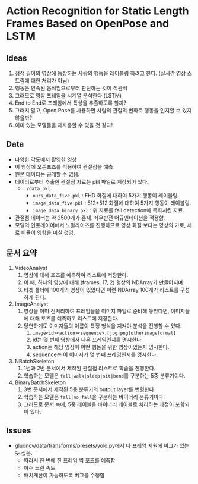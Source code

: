 # Action Recognition for Static Length Frames Based on OpenPose and LSTM

## Ideas

1. 정적 길이의 영상에 등장하는 사람의 행동을 레이블링 하려고 한다. (실시간 영상 스트림에 대한 처리가 아님)
2. 행동은 연속된 움직임으로부터 판단하는 것이 직관적
3. 그러므로 영상 프레임을 시계열 분석한다 (LSTM)
4. End to End로 프레임에서 특성을 추출하도록 할까?
5. 그러지 말고, Open Pose를 사용하면 사람의 관절의 변화로 행동을 인지할 수 있지 않을까?
6. 이미 있는 모델들을 재사용할 수 있을 것 같다!



## Data

- 다양한 각도에서 촬영한 영상
- 이 영상에 오픈포즈를 적용하여 관절점을 예측
- 원본 데이터는 공개할 수 없음.
- 데이터로부터 추출한 관절점 자료는 pkl 파일로 저장되어 있다.
  - `./data_pkl`
    - `ours_data_five.pkl` : FHD 화질에 대하여 5가지 행동이 레이블링.
    - `image_data_five.pkl` : 512*512 화질에 대하여 5가지 행동이 레이블링.
    - `image_data_binary.pkl` : 위 자료를 fall detection에 특화시킨 자료.
- 관절점 데이터는 약 2500개가 존재. 좌우반전 어규멘테이션을 적용함.
- 모델의 인풋레이어에서 노말라이즈를 진행하므로 영상 화질 보다는 영상의 가로, 세로 비율이 영향을 미칠 것임.

## 문서 요약

1. VideoAnalyst
   1. 영상에 대해 포즈를 예측하여 리스트에 저장한다. 
   2. 이 때, 하나의 영상에 대해 (frames, 17, 2) 형상의 NDArray가 만들어지며 
   3. 타겟 폴더에 100개의 영상이 있었다면 이런 NDArray 100개가 리스트를 구성하게 된다.
2. ImageAnalyst
   1. 영상을 이미 전처리하여 프레임들을 이미지 파일로 준비해 놓았다면, 이미지들에 대해 포즈를 예측하고 리스트에 저장한다.
   2. 당연하게도 이미지들의 이름이 특정 형식을 지켜야 분석을 진행할 수 있다.
      1. `image<id><action><sequence>.[jpg|png|otherimageformat]`
      2. id는 몇 번째 영상에서 나온 프레임인지를 명시한다.
      3. action는 해당 영상이 어떤 행동을 위한 영상이었는지 명시한다.
      4. sequence는 이 이미지가 몇 번째 프레임인지를 명시한다.
3. NBatchSkeleton
   1. 1번과 2번 문서에서 제작된 관절점 리스트로 학습을 진행한다.
   2. 학습하는 모델은 `fall|walk|sleep|sit|bend`를 구분하는 5중 분류기이다.
4. BinaryBatchSkeleton
   1. 3번 문서에서 제작된 5중 분류기의 output layer를 변형한다
   2. 학습하는 모델은 `fall|no_fall`을 구분하는 바이너리 분류기이다.
   3. 그러므로 문서 속에, 5중 레이블을 바이너리 레이블로 처리하는 과정이 포함되어 있다.

## Issues
- gluoncv/data/transforms/presets/yolo.py에서 다 프레임 지원에 버그가 있는 듯 싶음.
  - 따라서 한 번에 한 프레임 씩 포즈를 예측함
  - 아주 느린 속도
  - 배치계산이 가능하도록 버그를 수정함
